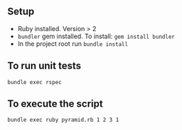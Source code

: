 ## Setup
* Ruby installed. Version > 2
* `bundler` gem installed. To install: `gem install bundler`
* In the project root run `bundle install`

## To run unit tests
`bundle exec rspec`

## To execute the script
`bundle exec ruby pyramid.rb 1 2 3 1`
